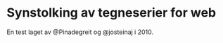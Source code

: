 Synstolking av tegneserier for web
==================================

En test laget av @Pinadegreit og @josteinaj i 2010.
